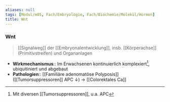 ```yaml
---
aliases: null
tags: [Modul/m05, Fach/Embryologie, Fach/Biochemie/Molekül/Hormon]
title: Wnt
---
```

### Wnt
> [[Signalweg]] der [[Embryonalentwicklung]], insb. [[Körperachse]] (Primitivstreifen) und Organanlagen
- **Wirkmechanismus**:: Im Erwachsenen kontinuierlich komplexiert[^1], ubiquitiniert und abgebaut
- **Pathologien**:: [[Familiäre adenomatöse Polyposis]] ([[Tumorsuppressoren]] APC ↓) → [[Colorektales Ca]]

[^1]: Mit diversen [[Tumorsuppressoren]], u.a. APC